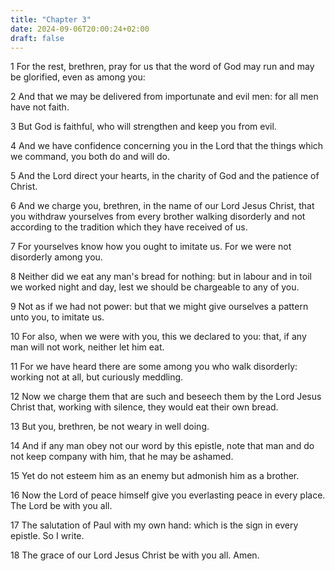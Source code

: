 ```yaml
---
title: "Chapter 3"
date: 2024-09-06T20:00:24+02:00
draft: false
---
```



1 For the rest, brethren, pray for us that the word of God may run and may be glorified, even as among you:

2 And that we may be delivered from importunate and evil men: for all men have not faith.

3 But God is faithful, who will strengthen and keep you from evil.

4 And we have confidence concerning you in the Lord that the things which we command, you both do and will do.

5 And the Lord direct your hearts, in the charity of God and the patience of Christ.

6 And we charge you, brethren, in the name of our Lord Jesus Christ, that you withdraw yourselves from every brother walking disorderly and not according to the tradition which they have received of us.

7 For yourselves know how you ought to imitate us. For we were not disorderly among you.

8 Neither did we eat any man's bread for nothing: but in labour and in toil we worked night and day, lest we should be chargeable to any of you.

9 Not as if we had not power: but that we might give ourselves a pattern unto you, to imitate us.

10 For also, when we were with you, this we declared to you: that, if any man will not work, neither let him eat.

11 For we have heard there are some among you who walk disorderly: working not at all, but curiously meddling.

12 Now we charge them that are such and beseech them by the Lord Jesus Christ that, working with silence, they would eat their own bread.

13 But you, brethren, be not weary in well doing.

14 And if any man obey not our word by this epistle, note that man and do not keep company with him, that he may be ashamed.

15 Yet do not esteem him as an enemy but admonish him as a brother.

16 Now the Lord of peace himself give you everlasting peace in every place. The Lord be with you all.

17 The salutation of Paul with my own hand: which is the sign in every epistle. So I write.

18 The grace of our Lord Jesus Christ be with you all. Amen.

